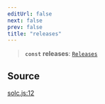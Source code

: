 ```yaml
---
editUrl: false
next: false
prev: false
title: "releases"
---
```


> **`const`** **releases**: [`Releases`](/reference/type-aliases/releases/)

## Source

[solc.js:12](https://github.com/evmts/tevm-monorepo/blob/main/bundler-packages/solc/src/solc.js#L12)
